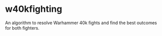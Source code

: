 # w40kfighting
An algorithm to resolve Warhammer 40k fights and find the best outcomes for both fighters.
